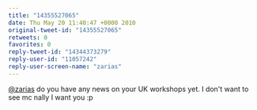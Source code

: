 ```yaml
---
title: "14355527065"
date: Thu May 20 11:40:47 +0000 2010
original-tweet-id: "14355527065"
retweets: 0
favorites: 0
reply-tweet-id: "14344373279"
reply-user-id: "11057242"
reply-user-screen-name: "zarias"
---
```

<a href="https://twitter.com/zarias">@zarias</a> do you have any news on your UK workshops yet. I don't want to see mc nally I want you :p
